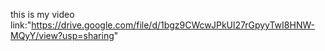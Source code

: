 this is my video link:"https://drive.google.com/file/d/1bgz9CWcwJPkUl27rGpyyTwI8HNW-MQyY/view?usp=sharing"